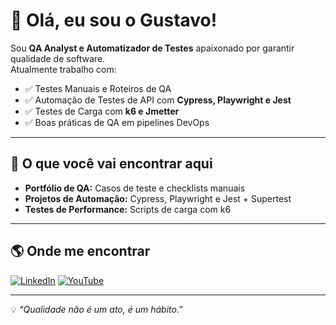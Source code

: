 # 👋 Olá, eu sou o Gustavo!

Sou **QA Analyst e Automatizador de Testes** apaixonado por garantir qualidade de software.  
Atualmente trabalho com:
- ✅ Testes Manuais e Roteiros de QA
- ✅ Automação de Testes de API com **Cypress, Playwright e Jest**
- ✅ Testes de Carga com **k6 e Jmetter**
- ✅ Boas práticas de QA em pipelines DevOps

---

## 🚀 O que você vai encontrar aqui
- **Portfólio de QA:** Casos de teste e checklists manuais
- **Projetos de Automação:** Cypress, Playwright e Jest + Supertest
- **Testes de Performance:** Scripts de carga com k6

---

## 🌎 Onde me encontrar
[![LinkedIn](https://img.shields.io/badge/LinkedIn-0077B5?style=for-the-badge&logo=linkedin&logoColor=white)]([https://www.linkedin.com/in/seu-perfil](https://www.linkedin.com/in/gustavo-martins-1a3457225/))
[![YouTube](https://img.shields.io/badge/YouTube-FF0000?style=for-the-badge&logo=youtube&logoColor=white)]([https://youtube.com/@SeuCanal](https://www.youtube.com/@gugamartins2509))

---
💡 *“Qualidade não é um ato, é um hábito.”*
